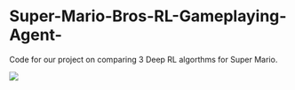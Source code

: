 # Super-Mario-Bros-RL-Gameplaying-Agent-

Code for our project on comparing 3 Deep RL algorthms for Super Mario.

![](https://github.com/Super-Mario-Bros-RL-Gameplaying-Agent-/PPO.gif)
